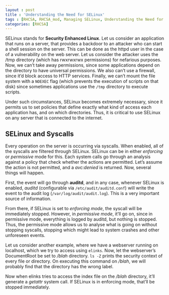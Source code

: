 ```yaml
---
layout : post
title : 'Understanding the Need for SELinux'
tags : [RHCSA, RHCSA_mod, Managing SELinux, Understanding the Need for SELinux]
categories: [RHCSA]
---
```



SELinux stands for **Security Enhanced Linux**. Let us consider an
application that runs on a server, that provides a backdoor to an
attacker who can start a shell session on the server. This can be done
as the httpd user in the case of a vulnerability on the web server. Let
us consider the attacker uses the /tmp directory (which has rwxrwxrwx
permissions) for nefarious purposes. Now, we can’t take away
permissions, since some applications depend on the directory to have
universal permissions. We also can’t use a firewall, since it’d block
access to HTTP services. Finally, we can’t mount the file system with a
`NOEXEC` flag (which prevents the execution of scripts on that disk)
since sometimes applications use the `/tmp` directory to execute
scripts.

Under such circumstances, SELinux becomes extremely necessary, since it
permits us to set policies that define exactly what kind of access each
application has, and on which directories. Thus, it is critical to use
SELinux on any server that is connected to the internet.

## SELinux and Syscalls

Every operation on the server is occurring via syscalls. When enabled,
all of the syscalls are filtered through SELinux. SELinux can be in
either *enforcing* or *permissive* mode for this. Each system calls go
through an analysis against a policy that check whether the actions are
permitted. Let’s assume the action is not permitted, and a *avc:denied*
is returned. Now, several things will happen.

First, the event will go through **auditd**, and in any case, whenever
SELinux is enabled, *auditd* (configurable via `/etc/audit/auditd.conf`)
will write the event to the audit log (`/var/log/audit/audit.log`). This
is a very important source of information.

From there, if SELinux is set to *enforcing mode*, the syscall will be
immediately stopped. However, in *permissive mode*, it’ll go on, since
in permissive mode, everything is logged by auditd, but nothing is
stopped. Thus, the permissive mode allows us to analyse what is going on
without stopping syscalls, stopping which might lead to system crashes
and other unforeseen events.

Let us consider another example, where we have a webserver running on
localhost, which we try to access using `elinks`. Now, let the
webserver’s DocumentRoot be set to */blah* directory. `ls -Z` prints
the security context of every file or directory. On executing this
command on */blah*, we will probably find that the directory has the
wrong label.

Now when elinks tries to access the index file on the */blah* directory,
it’ll generate a *getattr* system call. If SELinux is in enforcing mode,
that’ll be stopped immediately.

